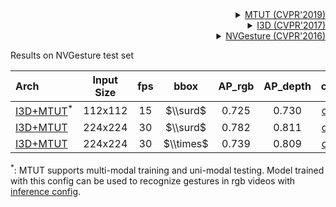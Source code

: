 <!-- [ALGORITHM] -->

<details>
<summary align="right"><a href="https://openaccess.thecvf.com/content_CVPR_2019/html/Abavisani_Improving_the_Performance_of_Unimodal_Dynamic_Hand-Gesture_Recognition_With_Multimodal_CVPR_2019_paper.html">MTUT (CVPR'2019)</a></summary>

```bibtex
@InProceedings{Abavisani_2019_CVPR,
  author = {Abavisani, Mahdi and Joze, Hamid Reza Vaezi and Patel, Vishal M.},
  title = {Improving the Performance of Unimodal Dynamic Hand-Gesture Recognition With Multimodal Training},
  booktitle = {Proceedings of the IEEE/CVF Conference on Computer Vision and Pattern Recognition (CVPR)},
  month = {June},
  year = {2019}
}
```

</details>

<!-- [BACKBONE] -->

<details>
<summary align="right"><a href="https://openaccess.thecvf.com/content_cvpr_2017/html/Carreira_Quo_Vadis_Action_CVPR_2017_paper.html">I3D (CVPR'2017)</a></summary>

```bibtex
@InProceedings{Carreira_2017_CVPR,
  author = {Carreira, Joao and Zisserman, Andrew},
  title = {Quo Vadis, Action Recognition? A New Model and the Kinetics Dataset},
  booktitle = {Proceedings of the IEEE Conference on Computer Vision and Pattern Recognition (CVPR)},
  month = {July},
  year = {2017}
}
```

</details>

<!-- [DATASET] -->

<details>
<summary align="right"><a href="https://openaccess.thecvf.com/content_cvpr_2016/html/Molchanov_Online_Detection_and_CVPR_2016_paper.html">NVGesture (CVPR'2016)</a></summary>

```bibtex
@InProceedings{Molchanov_2016_CVPR,
  author = {Molchanov, Pavlo and Yang, Xiaodong and Gupta, Shalini and Kim, Kihwan and Tyree, Stephen and Kautz, Jan},
  title = {Online Detection and Classification of Dynamic Hand Gestures With Recurrent 3D Convolutional Neural Network},
  booktitle = {Proceedings of the IEEE Conference on Computer Vision and Pattern Recognition (CVPR)},
  month = {June},
  year = {2016}
}
```

</details>

Results on NVGesture test set

| Arch                                                    | Input Size | fps |   bbox    | AP_rgb | AP_depth |                          ckpt                           |                          log                           |
| :------------------------------------------------------ | :--------: | :-: | :-------: | :----: | :------: | :-----------------------------------------------------: | :----------------------------------------------------: |
| [I3D+MTUT](/configs/hand/gesture_sview_rgbd_vid/mtut/nvgesture/i3d_nvgesture_bbox_112x112_fps15.py)<sup>\*</sup> |  112x112   | 15  | $\\surd$  | 0.725  |  0.730   | [ckpt](https://download.openmmlab.com/mmpose/gesture/mtut/i3d_nvgesture_bbox_112x112_fps15-363b5956_20220530.pth) | [log](https://download.openmmlab.com/mmpose/gesture/mtut/i3d_nvgesture_bbox_112x112_fps15-20220530.log.json) |
| [I3D+MTUT](/configs/hand/gesture_sview_rgbd_vid/mtut/nvgesture/i3d_nvgesture_bbox_224x224_fps30.py) |  224x224   | 30  | $\\surd$  | 0.782  |  0.811   | [ckpt](https://download.openmmlab.com/mmpose/gesture/mtut/i3d_nvgesture_bbox_224x224_fps30-98a8f288_20220530.pthh) | [log](https://download.openmmlab.com/mmpose/gesture/mtut/i3d_nvgesture_bbox_224x224_fps30-20220530.log.json) |
| [I3D+MTUT](/configs/hand/gesture_sview_rgbd_vid/mtut/nvgesture/i3d_nvgesture_224x224_fps30.py) |  224x224   | 30  | $\\times$ | 0.739  |  0.809   | [ckpt](https://download.openmmlab.com/mmpose/gesture/mtut/i3d_nvgesture_224x224_fps30-b7abf574_20220530.pth) | [log](https://download.openmmlab.com/mmpose/gesture/mtut/i3d_nvgesture_224x224_fps30-20220530.log.json) |

<sup>\*</sup>: MTUT supports multi-modal training and uni-modal testing. Model trained with this config can be used to recognize gestures in rgb videos with [inference config](/configs/hand/gesture_sview_rgbd_vid/mtut/nvgesture/i3d_nvgesture_bbox_112x112_fps15_rgb.py).
